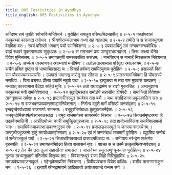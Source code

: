 ```yaml
---
title: 005 Festivities in Ayodhya
title_english: 005 Festivities in Ayodhya

---
```

<div class="audioEmbed"  caption="श्रीराम-हरिसीताराममूर्ति-घनपाठिभ्यां वचनम्" src="https://archive.org/download/Ramayana-recitation-Sriram-harisItArAmamUrti-Ghanapaati-v2/Kanda_2/Kanda_2_AYK-005-Vasista_Krutha_Vrathadeshaha.mp3"></div>
सन्दिश्य रामं नृपतिः श्वोभाविन्यभिषेचने ।  
पुरोहितं समाहूय वसिष्ठमिदमब्रवीत् ॥ २-५-१  
गच्छोपवासं काकुत्थ्सं कारयाद्य तपोधन ।  
श्रीयशोराज्यलाभाय वध्वा सह यतव्रतम् ॥ २-५-२  
तथेति च स राजानमुक्त्वा वेदविदां वरः ।  
स्वयं वसिष्ठो भगवान् ययौ रामनिवेशनम् ॥ २-५-३  
उपवासयितुं रामं मन्त्रवन्मन्त्रकोविदः ।  
ब्राह्मं रथवरं युक्तमास्थाय सुदृधव्रतः ॥ २-५-४  
स रामभवनं प्रप्य पाण्डुराभ्रघनप्रभम् ।  
तिस्रः कक्ष्या र्थेनैव विवेश मुनिसत्तमः ॥ २-५-५  
तमागतमृषिं रामस्त्वरन्निव ससंभ्रमः ।  
मानयिष्यन् स मानार्हं निश्चक्राम निवेशनात् ॥ २-५-६  
अभ्येत्य त्वरमाणश्च रथाभ्याशं मनीषिणः ।  
ततोऽवतारयामास परिगृह्य रथात्स्वयम् ॥ २-५-७  
सचैनं प्रश्रितं दृष्ट्वा सं भाष्याभिप्रसाद्य च ।  
प्रियार्हं हर्षयन् राममित्युवाच पुरोहितः ॥ २-५-८  
प्रसन्नस्ते पिता राम यौवराज्यमवाप्स्यसि ।  
उपवासं भवानद्य करोतु सह सीतया ॥ २-५-९  
प्रातस्त्वामभिषेक्ता हि यौवराज्ये नराधिपः ।  
पिता दशरथः प्रीत्या ययातिं नहुषो यथा ॥ २-५-१०  
इत्युक्त्वा स तदा राम मुपवासं यतव्रतम् ।  
मन्त्रवत् कारयामास वैदेह्या सहितं मुनिः ॥ २-५-११  
ततो यथावद्रामेण स राज्ञो गुरुरर्चितः ।  
अभ्यनुज्ञाप्य काकुत्थ्सं ययौ रामनिवेशनात् ॥ २-५-१२  
सुहृद्भिस्तत्र रामोऽपि सहासीनः प्रियंवदैः ।  
सभाजितो विवेशाथ ताननुज्ञाप्य सर्वशः ॥ २-५-१३  
हृष्टनारीनरयुतं रामवेश्म तदा बबौ ।  
यथा मत्तद्विजगणं प्रपुल्लनलिनं सरः ॥ २-५-१४  
स राजभवनप्रख्यात्तस्माद्रामनिवेशनात् ।  
निर्गत्य ददृशे मार्गं वसिष्ठो जनसंवृतम् ॥ २-५-१५  
बृन्दबृन्दैरयोध्यायां राजमार्गाः समन्ततः ।  
बभूवुरभिसंबाधाः कुतूहलजनैर्वृताः ॥ २-५-१६  
जनबृन्दोर्मिसंघर्षहर्षस्वनवतस्तदा ।  
बभूव राजमार्गस्य सागरस्येव निस्वनः ॥ २-५-१७  
सिक्तसंमृष्टरथ्या हि तदहर्वनमालिनी ।  
आसीदयोध्या नगरी समुच्छ्रितगृहध्वजा ॥ २-५-१८  
तदा ह्ययोध्यानिलयः सस्त्रीबालाबलो जनः ।  
रामाभिषेकमाकाञ्क्षन्नाकाण्क्षदुदयं रवेः । २-५-१९  
प्रजालङ्कारभूतं च जनस्यानन्दवर्धनम् ।  
उत्सुकोऽभूज्जनो द्रष्टुं तमयोध्यामहोत्सवम् ॥ २-५-२०  
एवं तं जनसंबाधं राजमार्गं पुरोहितः ।  
व्यूहन्निव जनौघं तं शनैराजकुलं ययौ ॥ २-५-२१  
सिताभ्रशिखरप्रख्यं प्रासादमधिरुह्य सः ।  
समीयाय नरेन्द्रेण शक्रेणेव बृहस्पतिः ॥ २-५-२२  
तमागतमभिप्रेक्ष्य हित्वा राजासनं नृपः ।  
पप्रच्छ स च तस्मै तत्कृतमित्यभ्यवेदयत् ॥ २-५-२३  
तेन चैव तदा तुल्यं सहासीनाः सभासदः ।  
आसनेभ्यः समुत्तस्थुः पूजयन्तः पुरोहितम् ॥ २-५-२४  
गुरुणा त्वभ्यनुज्ञातो मनिजौघं विसृज्य तम् ।  
विवेशान्तःपुरं राजा सिंहो गिरिगुहामिव ॥ २-५-२५  
तमग्र्यवेष्प्रमदाजनाकुलं ।  
महेन्द्रवेश्मप्रतिमं निवेशनम् ।  
विदीपयंश्चारु विवेश पार्थिवः ।  
शशीव तारागणसंकुलं नभः ॥ २-५-२६  
॥ इत्यार्शे स्रीमद्रामायने आदिकाव्ये अयोध्यकान्दे पन्चम सर्गः ॥